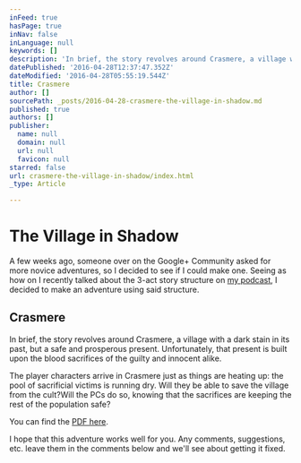 ```yaml
---
inFeed: true
hasPage: true
inNav: false
inLanguage: null
keywords: []
description: 'In brief, the story revolves around Crasmere, a village with a dark stain in its past, but a safe and prosperous present. Unfortunately, that present is built upon the blood sacrifices of the guilty and innocent alike.'
datePublished: '2016-04-28T12:37:47.352Z'
dateModified: '2016-04-28T05:55:19.544Z'
title: Crasmere
author: []
sourcePath: _posts/2016-04-28-crasmere-the-village-in-shadow.md
published: true
authors: []
publisher:
  name: null
  domain: null
  url: null
  favicon: null
starred: false
url: crasmere-the-village-in-shadow/index.html
_type: Article

---
```

# The Village in Shadow

A few weeks ago, someone over on the Google+ Community asked for more novice adventures, so I decided to see if I could make one. Seeing as how on I recently talked about the 3-act story structure on [my podcast][0], I decided to make an adventure using said structure.

## Crasmere

In brief, the story revolves around Crasmere, a village with a dark stain in its past, but a safe and prosperous present. Unfortunately, that present is built upon the blood sacrifices of the guilty and innocent alike.

The player characters arrive in Crasmere just as things are heating up: the pool of sacrificial victims is running dry. Will they be able to save the village from the cult?Will the PCs do so, knowing that the sacrifices are keeping the rest of the population safe?

You can find the [PDF here][1].

I hope that this adventure works well for you. Any comments, suggestions, etc. leave them in the comments below and we'll see about getting it fixed.

[0]: http://sharkbonepodcast.com/2016/04/podchatter14/
[1]: https://goo.gl/OMpzGT